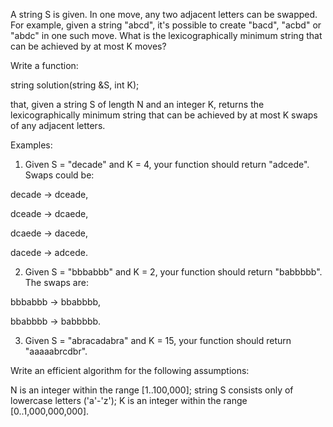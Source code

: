 A string S is given. In one move, any two adjacent letters can be swapped. For example, given a string "abcd", it's possible to create "bacd", "acbd" or "abdc" in one such move. What is the lexicographically minimum string that can be achieved by at most K moves?

Write a function:

string solution(string &S, int K);

that, given a string S of length N and an integer K, returns the lexicographically minimum string that can be achieved by at most K swaps of any adjacent letters.

Examples:

1. Given S = "decade" and K = 4, your function should return "adcede". Swaps could be:

decade → dceade,

dceade → dcaede,

dcaede → dacede,

dacede → adcede.

2. Given S = "bbbabbb" and K = 2, your function should return "babbbbb". The swaps are:

bbbabbb → bbabbbb,

bbabbbb → babbbbb.

3. Given S = "abracadabra" and K = 15, your function should return "aaaaabrcdbr".

Write an efficient algorithm for the following assumptions:

N is an integer within the range [1..100,000];
string S consists only of lowercase letters ('a'-'z');
K is an integer within the range [0..1,000,000,000].
